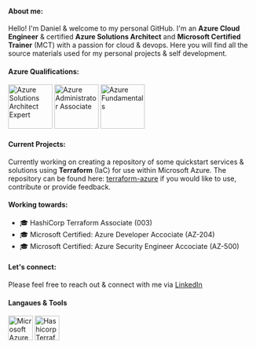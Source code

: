 #### About me:
Hello! I'm Daniel & welcome to my personal GitHub. I'm an <b>Azure Cloud Engineer</b> & certified <b>Azure Solutions Architect</b> and <b>Microsoft Certified Trainer</b> (MCT) with a passion for cloud & devops. Here you will find all the source materials used for my personal projects & self development. 
<br>
#### Azure Qualifications:
<a href="https://learn.microsoft.com/api/credentials/share/en-gb/danielpowley92/BC1B6F429BA1F134?sharingId=109AD1BA867B7412"><img src="https://learn.microsoft.com/media/learn/certification/badges/microsoft-certified-expert-badge.svg?branch=main" alt="Azure Solutions Architect Expert" width="90" height="90"></a>
<a href="https://learn.microsoft.com/api/credentials/share/en-gb/danielpowley92/4586F9FC740509FA?sharingId=109AD1BA867B7412"><img src="https://learn.microsoft.com/media/learn/certification/badges/microsoft-certified-associate-badge.svg?branch=main" alt="Azure Administrator Associate" width="90" height="90"></a>
<a href="https://learn.microsoft.com/api/credentials/share/en-gb/danielpowley92/C97D2E529F5AB715?sharingId=109AD1BA867B7412"><img src="https://learn.microsoft.com/media/learn/certification/badges/microsoft-certified-fundamentals-badge.svg?branch=main" alt="Azure Fundamentals" width="90" height="90"></a>
<br>
#### Current Projects: 
Currently working on creating a repository of some quickstart services & solutions using <b>Terraform</b> (IaC) for use within Microsoft Azure. The repository can be found here: <a href="https://github.com/danzure/terraform-azure">terraform-azure</a> if you would like to use, contribute or provide feedback. 

#### Working towards:
- 🎓 HashiCorp Terraform Associate (003) 
- 🎓 Microsoft Certified: Azure Developer Accociate (AZ-204)
- 🎓 Microsoft Certified: Azure Security Engineer Accociate (AZ-500)

#### Let's connect:
Please feel free to reach out & connect with me via [LinkedIn](https://www.linkedin.com/in/danielpowley92/)

#### Langaues & Tools 
<a href="https://azure.microsoft.com/"><img src="https://upload.wikimedia.org/wikipedia/commons/thumb/f/fa/Microsoft_Azure.svg/1200px-Microsoft_Azure.svg.png" alt="Microsoft Azure" width="50" height="50"></a> 
<a href="https://developer.hashicorp.com/terraform"><img src="https://static-00.iconduck.com/assets.00/terraform-icon-452x512-ildgg5fd.png" alt="Hashicorp Terraform" width="50" height="50"></a>

<!--
**danzure/danzure** is a ✨ _special_ ✨ repository because its `README.md` (this file) appears on your GitHub profile.

Here are some ideas to get you started:

- 🔭 I’m currently working on ...
- 🌱 I’m currently learning ...
- 👯 I’m looking to collaborate on ...☁️
- 🤔 I’m looking for help with ...
- 💬 Ask me about ...
- 📫 How to reach me: ...
- 😄 Pronouns: ...
- ⚡ Fun fact: ...
-->
